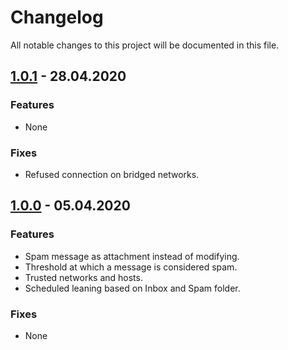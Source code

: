 # Changelog

All notable changes to this project will be documented in this file.

## <a name="v1-0-1"></a> [1.0.1](https://github.com/bloodhunterd/froxlor-mail-spamassassin-docker/releases/tag/1.0.1) - 28.04.2020

### Features
* None

### Fixes
* Refused connection on bridged networks.

## <a name="v1-0-0"></a> [1.0.0](https://github.com/bloodhunterd/froxlor-mail-spamassassin-docker/releases/tag/1.0.0) - 05.04.2020

### Features
* Spam message as attachment instead of modifying.
* Threshold at which a message is considered spam.
* Trusted networks and hosts.
* Scheduled leaning based on Inbox and Spam folder. 

### Fixes
* None

